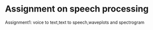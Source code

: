 # Assignment on speech processing 

Assignment1: voice to text,text to speech,waveplots and spectrogram
